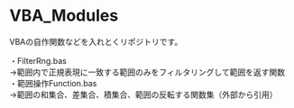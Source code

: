 # VBA_Modules
VBAの自作関数などを入れとくリポジトリです。

・FilterRng.bas<br>
→範囲内で正規表現に一致する範囲のみをフィルタリングして範囲を返す関数<br>
・範囲操作Function.bas<br>
→範囲の和集合、差集合、積集合、範囲の反転する関数集（外部から引用）<br>
